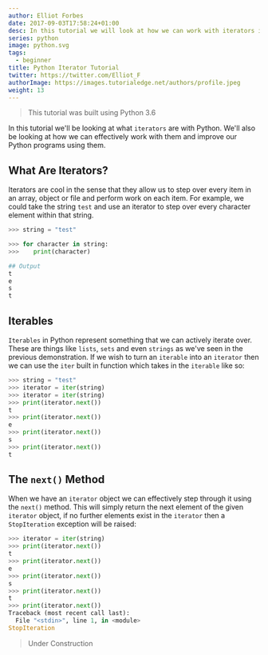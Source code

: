 ```yaml
---
author: Elliot Forbes
date: 2017-09-03T17:58:24+01:00
desc: In this tutorial we will look at how we can work with iterators in Python
series: python
image: python.svg
tags:
  - beginner
title: Python Iterator Tutorial
twitter: https://twitter.com/Elliot_F
authorImage: https://images.tutorialedge.net/authors/profile.jpeg
weight: 13
---
```


> This tutorial was built using Python 3.6

In this tutorial we'll be looking at what `iterators` are with Python. We'll
also be looking at how we can effectively work with them and improve our Python
programs using them.

## What Are Iterators?

Iterators are cool in the sense that they allow us to step over every item in an
array, object or file and perform work on each item. For example, we could take
the string `test` and use an iterator to step over every character element
within that string.

```python
>>> string = "test"

>>> for character in string:
>>>    print(character)

## Output
t
e
s
t
```

## Iterables

`Iterables` in Python represent something that we can actively iterate over.
These are things like `lists`, `sets` and even `strings` as we've seen in the
previous demonstration. If we wish to turn an `iterable` into an `iterator` then
we can use the `iter` built in function which takes in the `iterable` like so:

```python
>>> string = "test"
>>> iterator = iter(string)
>>> iterator = iter(string)
>>> print(iterator.next())
t
>>> print(iterator.next())
e
>>> print(iterator.next())
s
>>> print(iterator.next())
t
```

## The `next()` Method

When we have an `iterator` object we can effectively step through it using the
`next()` method. This will simply return the next element of the given
`iterator` object, if no further elements exist in the `iterator` then a
`StopIteration` exception will be raised:

```python
>>> iterator = iter(string)
>>> print(iterator.next())
t
>>> print(iterator.next())
e
>>> print(iterator.next())
s
>>> print(iterator.next())
t
>>> print(iterator.next())
Traceback (most recent call last):
  File "<stdin>", line 1, in <module>
StopIteration
```

> Under Construction
